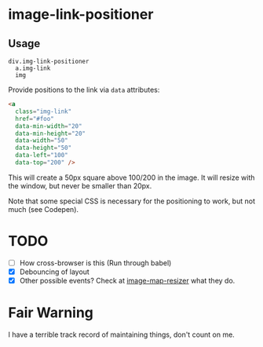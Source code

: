 # image-link-positioner

## Usage

~~~ jade
div.img-link-positioner
  a.img-link
  img
~~~

Provide positions to the link via `data` attributes:

~~~ html
<a
  class="img-link"
  href="#foo"
  data-min-width="20"
  data-min-height="20"
  data-width="50"
  data-height="50"
  data-left="100"
  data-top="200" />
~~~

This will create a 50px square above 100/200 in the image. It will resize with the window, but never be smaller than 20px.

Note that some special CSS is necessary for the positioning to work, but not much (see Codepen).

# TODO

- [ ] How cross-browser is this (Run through babel)
- [x] Debouncing of layout
- [x] Other possible events? Check at [image-map-resizer](https://github.com/davidjbradshaw/image-map-resizer/blob/master/js/imageMapResizer.js) what they do.

# Fair Warning

I have a terrible track record of maintaining things, don't count on me.
